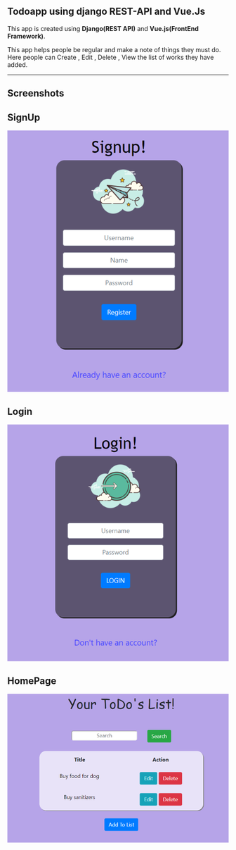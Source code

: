 ## Todoapp using django REST-API and Vue.Js
 
This app is created using **Django(REST API)** and **Vue.js(FrontEnd Framework)**.

This app helps people be regular and make a note of things they must do.
Here people can Create , Edit , Delete , View the list of works they have added.

---

## Screenshots


## SignUp

![Signup](https://github.com/raagul123/Todoapp-using-django-REST-API/blob/master/screenshots/Signup.PNG)

## Login

![Login](https://github.com/raagul123/Todoapp-using-django-REST-API/blob/master/screenshots/login.PNG)

## HomePage

![Home](https://github.com/raagul123/Todoapp-using-django-REST-API/blob/master/screenshots/Home.PNG)
